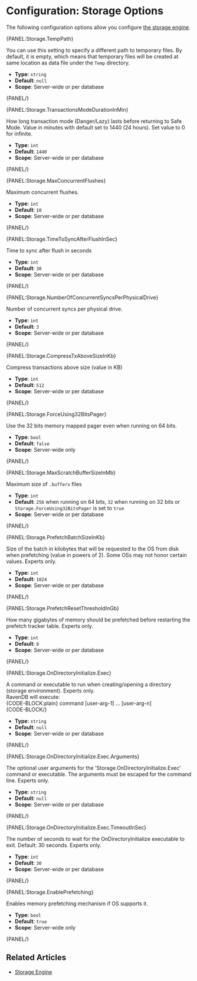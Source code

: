 # Configuration: Storage Options

The following configuration options allow you configure [the storage engine](../../server/storage/storage-engine).

{PANEL:Storage.TempPath}

You can use this setting to specify a different path to temporary files. By default, it is empty, which means that temporary files will be created at same location as data file under the `Temp` directory.

- **Type**: `string`
- **Default**: `null`
- **Scope**: Server-wide or per database

{PANEL/}

{PANEL:Storage.TransactionsModeDurationInMin}

How long transaction mode (Danger/Lazy) lasts before returning to Safe Mode. Value in minutes with default set to 1440 (24 hours). Set value to 0 for infinite.

- **Type**: `int`
- **Default**: `1440`
- **Scope**: Server-wide or per database

{PANEL/}

{PANEL:Storage.MaxConcurrentFlushes}

Maximum concurrent flushes.

- **Type**: `int`
- **Default**: `10`
- **Scope**: Server-wide or per database

{PANEL/}

{PANEL:Storage.TimeToSyncAfterFlushInSec}

Time to sync after flush in seconds

- **Type**: `int`
- **Default**: `30`
- **Scope**: Server-wide or per database

{PANEL/}

{PANEL:Storage.NumberOfConcurrentSyncsPerPhysicalDrive}

Number of concurrent syncs per physical drive.

- **Type**: `int`
- **Default**: `3`
- **Scope**: Server-wide or per database

{PANEL/}

{PANEL:Storage.CompressTxAboveSizeInKb}

Compress transactions above size (value in KB)

- **Type**: `int`
- **Default**: `512`
- **Scope**: Server-wide or per database

{PANEL/}

{PANEL:Storage.ForceUsing32BitsPager}

Use the 32 bits memory mapped pager even when running on 64 bits.

- **Type**: `bool`
- **Default**: `false`
- **Scope**: Server-wide only

{PANEL/}

{PANEL:Storage.MaxScratchBufferSizeInMb}

Maximum size of `.buffers` files

- **Type**: `int`
- **Default**: `256` when running on 64 bits, `32` when running on 32 bits or `Storage.ForceUsing32BitsPager` is set to `true`
- **Scope**: Server-wide or per database

{PANEL/}


{PANEL:Storage.PrefetchBatchSizeInKb}

Size of the batch in kilobytes that will be requested to the OS from disk when prefetching (value in powers of 2). Some OSs may not honor certain values. Experts only.

- **Type**: `int`
- **Default**: `1024`
- **Scope**: Server-wide or per database

{PANEL/}

{PANEL:Storage.PrefetchResetThresholdInGb}

How many gigabytes of memory should be prefetched before restarting the prefetch tracker table. Experts only.

- **Type**: `int`
- **Default**: `8`
- **Scope**: Server-wide or per database

{PANEL/}

{PANEL:Storage.OnDirectoryInitialize.Exec}

A command or executable to run when creating/opening a directory (storage environment). Experts only.  
RavenDB will execute:  
{CODE-BLOCK:plain}
command [user-arg-1] ... [user-arg-n] <environment-type> <database-name> <data-dir-path> <temp-dir-path> <journal-dir-path>  
{CODE-BLOCK/}

- **Type**: `string`
- **Default**: `null`
- **Scope**: Server-wide or per database

{PANEL/}

{PANEL:Storage.OnDirectoryInitialize.Exec.Arguments}

The optional user arguments for the 'Storage.OnDirectoryInitialize.Exec' command or executable. The arguments must be escaped for the command line. Experts only.  

- **Type**: `string`
- **Default**: `null`
- **Scope**: Server-wide or per database

{PANEL/}

{PANEL:Storage.OnDirectoryInitialize.Exec.TimeoutInSec}

The number of seconds to wait for the OnDirectoryInitialize executable to exit. Default: 30 seconds. Experts only.  

- **Type**: `int`
- **Default**: `30`
- **Scope**: Server-wide or per database

{PANEL/}

{PANEL:Storage.EnablePrefetching}

Enables memory prefetching mechanism if OS supports it.  

- **Type**: `bool`
- **Default**: `true`
- **Scope**: Server-wide only

{PANEL/}

## Related Articles

- [Storage Engine](../../server/storage/storage-engine)
